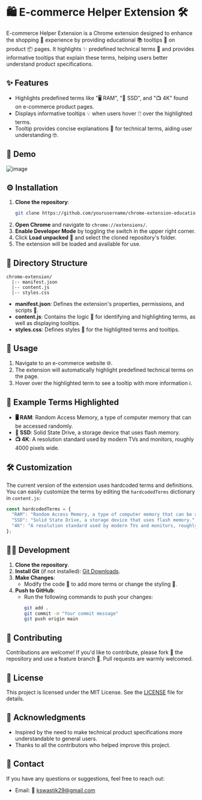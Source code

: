 # 🛍️ E-commerce Helper Extension 🛠️

E-commerce Helper Extension is a Chrome extension designed to enhance the shopping 🛒 experience by providing educational 📚 tooltips 💬 on product 📦 pages. It highlights ✨ predefined technical terms 📝 and provides informative tooltips that explain these terms, helping users better understand product specifications.

## ✨ Features
- Highlights predefined terms like "🖥️ RAM", "💾 SSD", and "📺 4K" found on e-commerce product pages.
- Displays informative tooltips 💡 when users hover 🖱️ over the highlighted terms.
- Tooltip provides concise explanations 📝 for technical terms, aiding user understanding 🤓.

## 📸 Demo
![image](https://github.com/user-attachments/assets/b6640534-7a50-412e-8474-0d8c904e6812)

## ⚙️ Installation
1. **Clone the repository**:
   ```sh
   git clone https://github.com/yourusername/chrome-extension-educational-tooltips.git
   ```
2. **Open Chrome** and navigate to `chrome://extensions/`.
3. **Enable Developer Mode** by toggling the switch in the upper right corner.
4. Click **Load unpacked** 📂 and select the cloned repository's folder.
5. The extension will be loaded and available for use.

## 📂 Directory Structure
```
chrome-extension/
  |-- manifest.json
  |-- content.js
  |-- styles.css
```
- **manifest.json**: Defines the extension's properties, permissions, and scripts 📜.
- **content.js**: Contains the logic 🧠 for identifying and highlighting terms, as well as displaying tooltips.
- **styles.css**: Defines styles 🎨 for the highlighted terms and tooltips.

## 📘 Usage
1. Navigate to an e-commerce website 🌐.
2. The extension will automatically highlight predefined technical terms on the page.
3. Hover over the highlighted term to see a tooltip with more information ℹ️.

## 📄 Example Terms Highlighted
- **🖥️ RAM**: Random Access Memory, a type of computer memory that can be accessed randomly.
- **💾 SSD**: Solid State Drive, a storage device that uses flash memory.
- **📺 4K**: A resolution standard used by modern TVs and monitors, roughly 4000 pixels wide.

## 🛠️ Customization
The current version of the extension uses hardcoded terms and definitions. You can easily customize the terms by editing the `hardcodedTerms` dictionary in `content.js`:
```javascript
const hardcodedTerms = {
  "RAM": "Random Access Memory, a type of computer memory that can be accessed randomly.",
  "SSD": "Solid State Drive, a storage device that uses flash memory.",
  "4K": "A resolution standard used by modern TVs and monitors, roughly 4000 pixels wide."
};
```

## 👨‍💻 Development
1. **Clone the repository**.
2. **Install Git** (if not installed): [Git Downloads](https://git-scm.com/downloads).
3. **Make Changes**:
   - Modify the code 📝 to add more terms or change the styling 🎨.
4. **Push to GitHub**:
   - Run the following commands to push your changes:
     ```sh
     git add .
     git commit -m "Your commit message"
     git push origin main
     ```

## 🤝 Contributing
Contributions are welcome! If you'd like to contribute, please fork 🍴 the repository and use a feature branch 🌿. Pull requests are warmly welcomed.

## 📜 License
This project is licensed under the MIT License. See the [LICENSE](LICENSE) file for details.

## 🙏 Acknowledgments
- Inspired by the need to make technical product specifications more understandable to general users.
- Thanks to all the contributors who helped improve this project.

## 📧 Contact
If you have any questions or suggestions, feel free to reach out:
- Email: 📧 kswastik29@gmail.com


